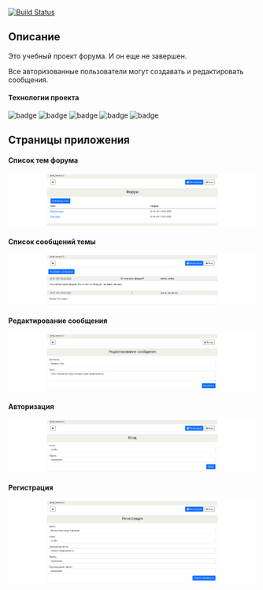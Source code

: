 [![Build Status](https://app.travis-ci.com/velesov7493/job4j_forum.svg?branch=master)](https://app.travis-ci.com/velesov7493/job4j_forum)
## Описание ##
Это учебный проект форума. И он еще не завершен.

Все авторизованные пользователи могут создавать и редактировать сообщения.
#### Технологии проекта ####
![badge](https://img.shields.io/badge/Java-14-red)
![badge](https://img.shields.io/badge/Maven-3.8-red)
![badge](https://img.shields.io/badge/SpringBot-2.2-green)
![badge](https://img.shields.io/badge/Bootstrap-5.0-lightgreen)
![badge](https://img.shields.io/badge/FontAwesome-4.7-lightgreen)
## Страницы приложения ##
#### Список тем форума ####
![screenshoot](images/image001.png)
#### Список сообщений темы ####
![screenshoot](images/image005.png)
#### Редактирование сообщения ####
![screenshoot](images/image002.png)
#### Авторизация ####
![screenshoot](images/image003.png)
#### Регистрация ####
![screenshoot](images/image004.png)